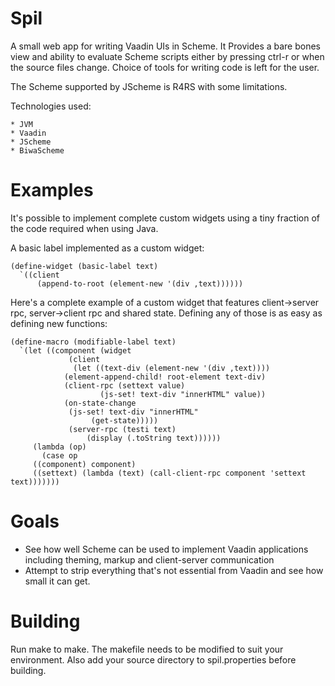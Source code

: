 Spil
====

A small web app for writing Vaadin UIs in Scheme.  It Provides a bare bones view and  ability to evaluate Scheme scripts either by pressing ctrl-r or when the source files change. Choice of tools for writing code is left for the user.

The Scheme supported by JScheme is R4RS with some limitations.

Technologies used:

    * JVM
    * Vaadin
    * JScheme
	* BiwaScheme

Examples
========

It's possible to implement complete custom widgets using a tiny fraction of the code required when using Java.

A basic label implemented as a custom widget:

```
(define-widget (basic-label text)
  `((client
      (append-to-root (element-new '(div ,text))))))
```

Here's a complete example of a custom widget that features client->server rpc, server->client rpc and shared state. Defining any of those is as easy as defining new functions:

```
(define-macro (modifiable-label text)
  `(let ((component (widget
		     (client
		      (let ((text-div (element-new '(div ,text))))
			(element-append-child! root-element text-div)
			(client-rpc (settext value)
				    (js-set! text-div "innerHTML" value))
			(on-state-change
			 (js-set! text-div "innerHTML"
				  (get-state)))))
		     (server-rpc (testi text)
				 (display (.toString text))))))
     (lambda (op)
       (case op
	 ((component) component)
	 ((settext) (lambda (text) (call-client-rpc component 'settext text)))))))
```

Goals
=====
* See how well Scheme can be used to implement Vaadin applications including theming, markup and client-server communication
* Attempt to strip everything that's not essential from Vaadin and see how small it can get.


Building
========
Run make to make. The makefile needs to be modified to suit
your environment. Also add your source directory to spil.properties before building.

